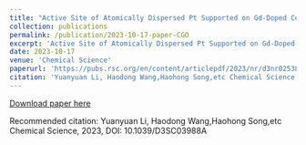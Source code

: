 ```yaml
---
title: "Active Site of Atomically Dispersed Pt Supported on Gd-Doped Ceria with Improved Low Temperature Performance for CO Oxidation "
collection: publications
permalink: /publication/2023-10-17-paper-CGO
excerpt: 'Active Site of Atomically Dispersed Pt Supported on Gd-Doped Ceria with Improved Low Temperature Performance for CO Oxidation'
date: 2023-10-17
venue: 'Chemical Science'
paperurl: 'https://pubs.rsc.org/en/content/articlepdf/2023/nr/d3nr02538a'
citation: 'Yuanyuan Li, Haodong Wang,Haohong Song,etc Chemical Science, 2023, DOI: 10.1039/D3SC03988A '
---
```



[Download paper here](/files/Published_CGO.pdf)

Recommended citation: Yuanyuan Li, Haodong Wang,Haohong Song,etc Chemical Science, 2023, DOI: 10.1039/D3SC03988A 
